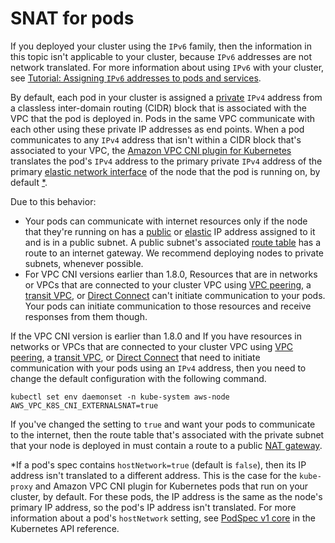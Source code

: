 # SNAT for pods<a name="external-snat"></a>

If you deployed your cluster using the `IPv6` family, then the information in this topic isn't applicable to your cluster, because `IPv6` addresses are not network translated\. For more information about using `IPv6` with your cluster, see [Tutorial: Assigning `IPv6` addresses to pods and services](cni-ipv6.md)\.

By default, each pod in your cluster is assigned a [private](https://docs.aws.amazon.com/AWSEC2/latest/UserGuide/using-instance-addressing.html#concepts-private-addresses) `IPv4` address from a classless inter\-domain routing \(CIDR\) block that is associated with the VPC that the pod is deployed in\. Pods in the same VPC communicate with each other using these private IP addresses as end points\. When a pod communicates to any `IPv4` address that isn't within a CIDR block that's associated to your VPC, the [Amazon VPC CNI plugin for Kubernetes](https://github.com/aws/amazon-vpc-cni-k8s#amazon-vpc-cni-k8s) translates the pod's `IPv4` address to the primary private `IPv4` address of the primary [elastic network interface](https://docs.aws.amazon.com/AWSEC2/latest/UserGuide/using-eni.html#eni-basics) of the node that the pod is running on, by default [\*](#snat-exception)\.

 Due to this behavior:
+ Your pods can communicate with internet resources only if the node that they're running on has a [public](https://docs.aws.amazon.com/AWSEC2/latest/UserGuide/using-instance-addressing.html#concepts-public-addresses) or [elastic](https://docs.aws.amazon.com/vpc/latest/userguide/vpc-eips.html) IP address assigned to it and is in a public subnet\. A public subnet's associated [route table](https://docs.aws.amazon.com/vpc/latest/userguide/VPC_Route_Tables.html) has a route to an internet gateway\. We recommend deploying nodes to private subnets, whenever possible\.
+ For VPC CNI versions earlier than 1.8.0, Resources that are in networks or VPCs that are connected to your cluster VPC using [VPC peering](https://docs.aws.amazon.com/vpc/latest/peering/what-is-vpc-peering.html), a [transit VPC](https://docs.aws.amazon.com/whitepapers/latest/aws-vpc-connectivity-options/transit-vpc-option.html), or [Direct Connect](https://docs.aws.amazon.com/directconnect/latest/UserGuide/Welcome.html) can't initiate communication to your pods\. Your pods can initiate communication to those resources and receive responses from them though\.


If the VPC CNI version is earlier than 1.8.0 and If you have resources in networks or VPCs that are connected to your cluster VPC using [VPC peering](https://docs.aws.amazon.com/vpc/latest/peering/what-is-vpc-peering.html), a [transit VPC](https://docs.aws.amazon.com/whitepapers/latest/aws-vpc-connectivity-options/transit-vpc-option.html), or [Direct Connect](https://docs.aws.amazon.com/directconnect/latest/UserGuide/Welcome.html) that need to initiate communication with your pods using an `IPv4` address, then you need to change the default configuration with the following command\.

```
kubectl set env daemonset -n kube-system aws-node AWS_VPC_K8S_CNI_EXTERNALSNAT=true
```

If you've changed the setting to `true` and want your pods to communicate to the internet, then the route table that's associated with the private subnet that your node is deployed in must contain a route to a public [NAT gateway](https://docs.aws.amazon.com/vpc/latest/userguide/vpc-nat-gateway.html)\.

 \*If a pod's spec contains `hostNetwork=true` \(default is `false`\), then its IP address isn't translated to a different address\. This is the case for the `kube-proxy` and Amazon VPC CNI plugin for Kubernetes pods that run on your cluster, by default\. For these pods, the IP address is the same as the node's primary IP address, so the pod's IP address isn't translated\. For more information about a pod's `hostNetwork` setting, see [PodSpec v1 core](https://kubernetes.io/docs/reference/generated/kubernetes-api/v1.24/#podspec-v1-core) in the Kubernetes API reference\. 
